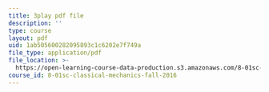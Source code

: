 ```yaml
---
title: 3play pdf file
description: ''
type: course
layout: pdf
uid: 1ab505600282095893c1c6202e7f749a
file_type: application/pdf
file_location: >-
  https://open-learning-course-data-production.s3.amazonaws.com/8-01sc-classical-mechanics-fall-2016/1ab505600282095893c1c6202e7f749a_efpiHD_2O8E.pdf
course_id: 8-01sc-classical-mechanics-fall-2016
---
```

